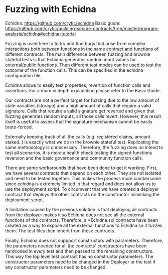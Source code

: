 # Fuzzing with Echidna

Echidna: https://github.com/crytic/echidna
Basic guide: https://github.com/crytic/building-secure-contracts/tree/master/program-analysis/echidna#echidna-tutorial

Fuzzing is used here to to try and find bugs that arise from complex interactions both between functions in the same contract and functions of different contracts. The main difference between fuzzing and brownie stateful tests is that Echidna generates random input values for external/public functions. Then different test modes can be used to test the outcome of the function calls. This can be specified in the echidna configuration file.

Echidna allows to easily test properties, revertion of function calls and assertions. For a more in depth explanation please refer to the Basic Guide.

Our contracts are not a perfect target for fuzzing due to the low amount of state variables (storage) and a high amount of calls that require a valid signature. Calls that require a valid signature get reverted and given that fuzzing generates random inputs, all those calls revert. However, this result itself is useful to assess that the signature mechanism cannot be easily brute-forced.

Externally keeping track of all the calls (e.g. registered claims, amount staked..) is exactly what we do in the brownie stateful test. Replicating the same methodology is unnecessary. Therefore, the fuzzing does no intend to test all scenarios, it is more a health check testing the signed functions reversion and the basic governance and community function calls.

There are some workarounds that have been done to get it working. First, we have several contracts that depend on each other. They are not isolated and need to be tested together. This makes the process more cumbersome since echidna is extremely limited in that regard and does not allow us to use the deployment script. To circumvent that we have created a deployer contract that deploys the other contracts on the constructor mimicking the deployment script.

A limitation caused by the previous solution is that deploying all contracts from the deployer makes it so Echidna does not see all the external functions of the contracts. Therefore, a *Echidna.sol contracts have been created as a way to expose all the external functions to Echidna so it fuzzes them. The test files then inherit from those contracts.

Finally, Echidna does not suppport constructors with parameters. Therefore, the parameters needed for all the contracts' constructors have been hardcoded in every test and then passed to the remaining constructors. This way the top level test contract has no constructor parameters. The constructor parameters need to be changed in the Deployer or the test if any constructor parameters need to be changed.